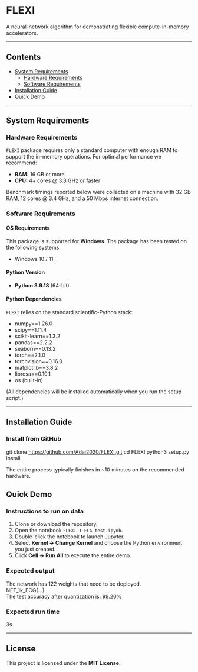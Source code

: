 # FLEXI

A neural-network algorithm for demonstrating flexible compute-in-memory accelerators.

---

## Contents

- [System Requirements](#system-requirements)
  - [Hardware Requirements](#hardware-requirements)
  - [Software Requirements](#software-requirements)
- [Installation Guide](#installation-guide)
- [Quick Demo](#quick-demo)

---

## System Requirements

### Hardware Requirements

`FLEXI` package requires only a standard computer with enough RAM to support the in-memory operations.
For optimal performance we recommend:

- **RAM:** 16 GB or more  
- **CPU:** 4+ cores @ 3.3 GHz or faster

Benchmark timings reported below were collected on a machine with 32 GB RAM, 12 cores @ 3.4 GHz, and a 50 Mbps internet connection.

### Software Requirements

#### OS Requirements

This package is supported for **Windows**. The package has been tested on the following systems:

- Windows 10 / 11

#### Python Version

- **Python 3.9.18** (64-bit)

#### Python Dependencies

`FLEXI` relies on the standard scientific-Python stack:

- numpy==1.26.0  
- scipy==1.11.4  
- scikit-learn==1.3.2  
- pandas==2.2.2  
- seaborn==0.13.2  
- torch==2.1.0  
- torchvision==0.16.0  
- matplotlib==3.8.2  
- librosa==0.10.1  
- os (built-in)

(All dependencies will be installed automatically when you run the setup script.)

---

## Installation Guide

### Install from GitHub

git clone https://github.com/Adai2020/FLEXI.git
cd FLEXI
python3 setup.py install

The entire process typically finishes in ~10 minutes on the recommended hardware.

## Quick Demo

### Instructions to run on data

1. Clone or download the repository.  
2. Open the notebook `FLEXI-1-ECG-test.ipynb`.  
3. Double-click the notebook to launch Jupyter.  
4. Select **Kernel → Change Kernel** and choose the Python environment you just created.  
5. Click **Cell → Run All** to execute the entire demo.

### Expected output

The network has 122 weights that need to be deployed.  
NET_1k_ECG(...)  
The test accuracy after quantization is: 99.20%  

### Expected run time

3s

---

## License

This project is licensed under the **MIT License**.
